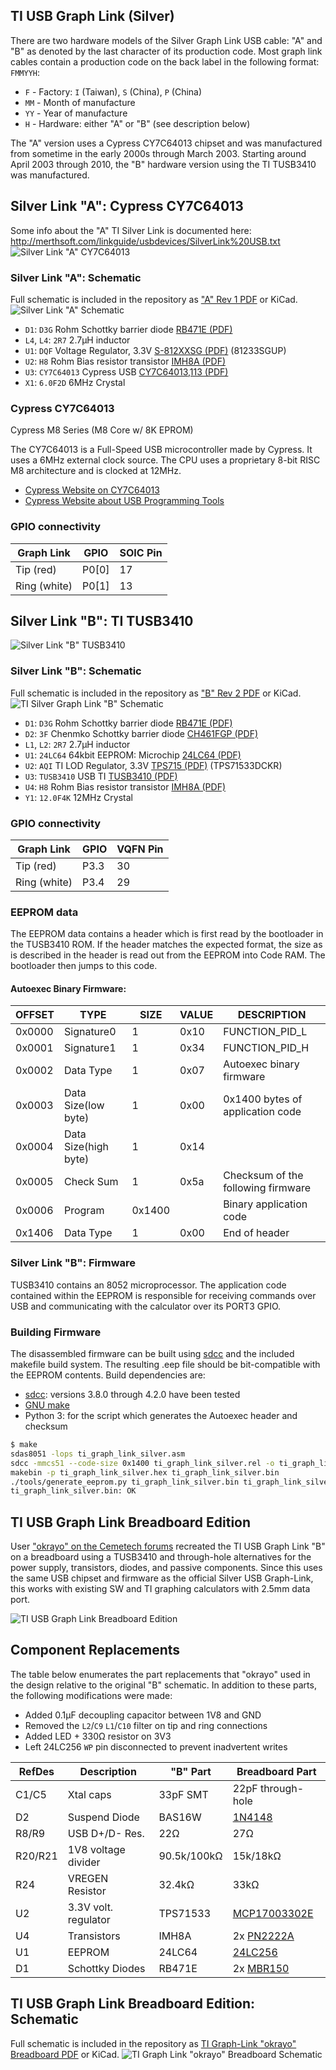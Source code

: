 TI USB Graph Link (Silver)
--------------------------

There are two hardware models of the Silver Graph Link USB cable: "A" and "B" as denoted by the last character of its production code. Most graph link cables contain a production code on the back label in the following format: `FMMYYH`:
 * `F` - Factory: `I` (Taiwan), `S` (China), `P` (China)
 * `MM` - Month of manufacture
 * `YY` - Year of manufacture
 * `H` - Hardware: either "A" or "B" (see description below)

The "A" version uses a Cypress CY7C64013 chipset and was manufactured from sometime in the early 2000s through March 2003. Starting around April 2003 through 2010, the "B" hardware version using the TI TUSB3410 was manufactured.

## Silver Link "A": Cypress CY7C64013

Some info about the "A" TI Silver Link is documented here: http://merthsoft.com/linkguide/usbdevices/SilverLink%20USB.txt
![Silver Link "A" CY7C64013](https://user-images.githubusercontent.com/129774/110289584-7d60fa80-7f9e-11eb-8a68-530d083bfea7.png)

### Silver Link "A": Schematic

Full schematic is included in the repository as ["A" Rev 1 PDF](https://raw.githubusercontent.com/queueRAM/ti_graph_link/main/schematics/ti_silver_link_a/ti_silver_link_a_rev1.pdf) or KiCad.
![Silver Link "A" Schematic](https://user-images.githubusercontent.com/129774/110290338-89998780-7f9f-11eb-9bf9-3d90b9c0d758.png)

* `D1`: `D3G` Rohm Schottky barrier diode [RB471E (PDF)](http://rohmfs.rohm.com/en/products/databook/datasheet/discrete/diode/schottky_barrier/rb471et148-e.pdf)
* `L4`, `L4`: `2R7` 2.7µH inductor
* `U1`: `DQF` Voltage Regulator, 3.3V [S-812XXSG (PDF)](http://www.sih.com.hk/sih_eng/products/ic/pdf/s812-e.pdf) (81233SGUP)
* `U2`: `H8` Rohm Bias resistor transistor [IMH8A (PDF)](http://rohmfs.rohm.com/en/products/databook/datasheet/discrete/transistor/digital/umh8ntr-e.pdf)
* `U3`: `CY7C64013` Cypress USB [CY7C64013,113 (PDF)](https://media.digikey.com/pdf/Data%20Sheets/Cypress%20PDFs/CY7C64013,113.pdf)
* `X1`: `6.0F2D` 6MHz Crystal

### Cypress CY7C64013

Cypress M8 Series (M8 Core w/ 8K EPROM)

The CY7C64013 is a Full-Speed USB microcontroller made by Cypress. It uses a 6MHz external clock source.
The CPU uses a proprietary 8-bit RISC M8 architecture and is clocked at 12MHz.

* [Cypress Website on CY7C64013](https://web.archive.org/web/20010405082135/http://www.cypress.com/cypress/prodgate/usb/cy7c64x13.htm)
* [Cypress Website about USB Programming Tools](https://web.archive.org/web/20010617083043/http://www.cypress.com/design/progprods/usb/usbprog.html)

### GPIO connectivity
Graph Link   | GPIO  | SOIC Pin
-------------|-------|---------
Tip (red)    | P0[0] | 17
Ring (white) | P0[1] | 13

## Silver Link "B": TI TUSB3410

![Silver Link "B" TUSB3410](https://user-images.githubusercontent.com/129774/110289260-09265700-7f9e-11eb-9754-fe21131d1783.png)

### Silver Link "B": Schematic
Full schematic is included in the repository as ["B" Rev 2 PDF](https://raw.githubusercontent.com/queueRAM/ti_graph_link/main/schematics/ti_silver_link_b/ti_silver_link_b_rev2.pdf) or KiCad.
![TI Silver Graph Link "B" Schematic](https://user-images.githubusercontent.com/129774/252163221-d418da84-ab88-4a8e-8d8e-176e8686b90b.png)

* `D1`: `D3G` Rohm Schottky barrier diode [RB471E (PDF)](http://rohmfs.rohm.com/en/products/databook/datasheet/discrete/diode/schottky_barrier/rb471et148-e.pdf)
* `D2`: `3F` Chenmko Schottky barrier diode [CH461FGP (PDF)](http://www.chenmko.com.tw/en/data/goods/201107/1310112518k0vqy.pdf)
* `L1`, `L2`: `2R7` 2.7µH inductor
* `U1`: `24LC64` 64kbit EEPROM: Microchip [24LC64 (PDF)](https://ww1.microchip.com/downloads/en/DeviceDoc/21189T.pdf)
* `U2`: `AQI` TI LOD Regulator, 3.3V [TPS715 (PDF)](https://www.ti.com/lit/ds/symlink/tps715.pdf) (TPS71533DCKR)
* `U3`: `TUSB3410` USB TI [TUSB3410 (PDF)](https://www.ti.com/lit/ds/symlink/tusb3410.pdf)
* `U4`: `H8` Rohm Bias resistor transistor [IMH8A (PDF)](http://rohmfs.rohm.com/en/products/databook/datasheet/discrete/transistor/digital/umh8ntr-e.pdf)
* `Y1`: `12.0F4K` 12MHz Crystal

### GPIO connectivity
Graph Link   | GPIO | VQFN Pin
-------------|------|---------
Tip (red)    | P3.3 | 30
Ring (white) | P3.4 | 29

### EEPROM data

The EEPROM data contains a header which is first read by the bootloader in the TUSB3410 ROM. If the header matches the expected format, the size as is described in the header is read out from the EEPROM into Code RAM. The bootloader then jumps to this code.

#### Autoexec Binary Firmware:
OFFSET | TYPE                 | SIZE   | VALUE | DESCRIPTION
-------|----------------------|--------|-------|--------------------------
0x0000 | Signature0           | 1      | 0x10  | FUNCTION_PID_L
0x0001 | Signature1           | 1      | 0x34  | FUNCTION_PID_H
0x0002 | Data Type            | 1      | 0x07  | Autoexec binary firmware
0x0003 | Data Size(low byte)  | 1      | 0x00  | 0x1400 bytes of application code
0x0004 | Data Size(high byte) | 1      | 0x14  |
0x0005 | Check Sum            | 1      | 0x5a  | Checksum of the following firmware
0x0006 | Program              | 0x1400 |       | Binary application code
0x1406 | Data Type            | 1      | 0x00  | End of header

### Silver Link "B": Firmware
TUSB3410 contains an 8052 microprocessor. The application code contained within the EEPROM
is responsible for receiving commands over USB and communicating with the calculator over its
PORT3 GPIO.

### Building Firmware
The disassembled firmware can be built using [sdcc](http://sdcc.sourceforge.net) and the included makefile build system. The resulting .eep file should be bit-compatible with the EEPROM contents. Build dependencies are:
 * [sdcc](http://sdcc.sourceforge.net): versions 3.8.0 through 4.2.0 have been tested
 * [GNU make](https://www.gnu.org/software/make/)
 * Python 3: for the script which generates the Autoexec header and checksum

```sh
$ make
sdas8051 -lops ti_graph_link_silver.asm
sdcc -mmcs51 --code-size 0x1400 ti_graph_link_silver.rel -o ti_graph_link_silver.hex
makebin -p ti_graph_link_silver.hex ti_graph_link_silver.bin
./tools/generate_eeprom.py ti_graph_link_silver.bin ti_graph_link_silver.eep
ti_graph_link_silver.bin: OK
```

TI USB Graph Link Breadboard Edition
------------------------------------

User ["okrayo" on the Cemetech forums](https://www.cemetech.net/forum/viewtopic.php?p=302975#302975) recreated the TI USB Graph Link "B" on a breadboard using a TUSB3410 and through-hole alternatives for the power supply, transistors, diodes, and passive components. Since this uses the same USB chipset and firmware as the official Silver USB Graph-Link, this works with existing SW and TI graphing calculators with 2.5mm data port.

![TI USB Graph Link Breadboard Edition](https://i.postimg.cc/C5YYbrcC/Breadboard2.jpg)

## Component Replacements

The table below enumerates the part replacements that "okrayo" used in the design relative to the original "B" schematic. In addition to these parts, the following modifications were made:
 - Added 0.1µF decoupling capacitor between 1V8 and GND
 - Removed the `L2`/`C9` `L1`/`C10` filter on tip and ring connections
 - Added LED + 330Ω resistor on 3V3
 - Left 24LC256 `WP` pin disconnected to prevent inadvertent writes

RefDes  | Description          | "B" Part    | Breadboard Part
--------|----------------------|-------------|------------------
C1/C5   | Xtal caps            | 33pF SMT    | 22pF through-hole
D2      | Suspend Diode        | BAS16W      | [1N4148](https://en.wikipedia.org/wiki/1N4148_signal_diode)
R8/R9   | USB D+/D- Res.       | 22Ω         | 27Ω
R20/R21 | 1V8 voltage divider  | 90.5k/100kΩ | 15k/18kΩ
R24     | VREGEN Resistor      | 32.4kΩ      | 33kΩ
U2      | 3.3V volt. regulator | TPS71533    | [MCP17003302E](https://www.microchip.com/en-us/product/MCP1700)
U4      | Transistors          | IMH8A       | 2x [PN2222A](https://www.onsemi.com/pdf/datasheet/p2n2222a-d.pdf)
U1      | EEPROM               | 24LC64      | [24LC256](https://www.microchip.com/en-us/product/24LC256)
D1      | Schottky Diodes      | RB471E      | 2x [MBR150](https://www.onsemi.com/pdf/datasheet/mbr150-d.pdf)

## TI USB Graph Link Breadboard Edition: Schematic

Full schematic is included in the repository as [TI Graph-Link "okrayo" Breadboard PDF](https://raw.githubusercontent.com/queueRAM/ti_graph_link/main/schematics/ti_silver_link_breadboard/ti_silver_link_okrayo_breadboard_rev2.pdf) or KiCad.
![TI Graph Link "okrayo" Breadboard Schematic](https://user-images.githubusercontent.com/129774/252163112-9d8d1bd6-0098-4db2-9ff8-a2434928f968.png)
